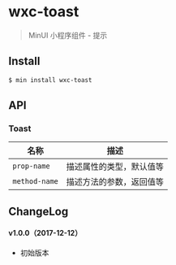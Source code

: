 # wxc-toast

> MinUI 小程序组件 - 提示

## Install

``` bash
$ min install wxc-toast
```


## API

### Toast

| 名称                  | 描述                         |
|----------------------|------------------------------|
|`prop-name`           | 描述属性的类型，默认值等         |
|`method-name`         | 描述方法的参数，返回值等         |

## ChangeLog

#### v1.0.0（2017-12-12）

- 初始版本
